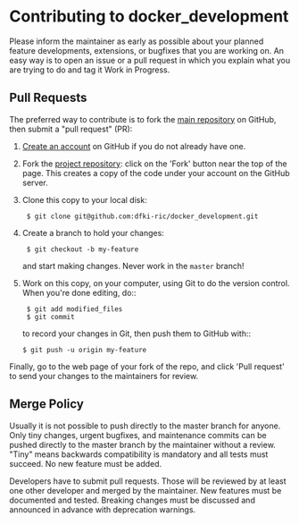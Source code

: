 # Contributing to docker_development

Please inform the maintainer as early as possible about your planned
feature developments, extensions, or bugfixes that you are working on.
An easy way is to open an issue or a pull request in which you explain
what you are trying to do and tag it Work in Progress.

## Pull Requests

The preferred way to contribute is to fork the
[main repository](http://github.com/dfki-ric/docker_development) on GitHub, then submit a "pull request"
(PR):

1. [Create an account](https://github.com/signup/free) on
   GitHub if you do not already have one.

2. Fork the [project repository](<github url>):
   click on the 'Fork' button near the top of the page. This creates a copy of
   the code under your account on the GitHub server.

3. Clone this copy to your local disk:

        $ git clone git@github.com:dfki-ric/docker_development.git

4. Create a branch to hold your changes:

        $ git checkout -b my-feature

    and start making changes. Never work in the ``master`` branch!

5. Work on this copy, on your computer, using Git to do the version
   control. When you're done editing, do::

        $ git add modified_files
        $ git commit

    to record your changes in Git, then push them to GitHub with::

       $ git push -u origin my-feature

Finally, go to the web page of your fork of the repo,
and click 'Pull request' to send your changes to the maintainers for review.

## Merge Policy

Usually it is not possible to push directly to the master branch for anyone.
Only tiny changes, urgent bugfixes, and maintenance commits can
be pushed directly to the master branch by the maintainer without a review.
"Tiny" means backwards compatibility is mandatory and all tests must succeed.
No new feature must be added.

Developers have to submit pull requests. Those will be reviewed by at least
one other developer and merged by the maintainer. New features must be
documented and tested. Breaking changes must be discussed and announced
in advance with deprecation warnings.
